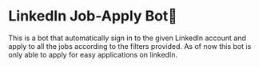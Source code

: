 # LinkedIn Job-Apply Bot🤖
This is a bot that automatically sign in to the given LinkedIn account and apply to all the jobs according to the filters provided. As of now this bot is only able to apply for easy applications on linkedIn.
